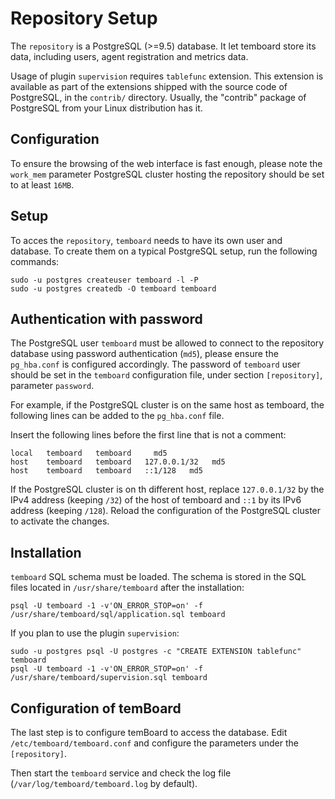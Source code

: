 # Repository Setup

The `repository` is a PostgreSQL (>=9.5) database. It let temboard store its data, including users, agent registration and metrics data.

Usage of plugin `supervision` requires `tablefunc` extension. This extension is available as part of the extensions shipped with the source code of PostgreSQL, in the `contrib/` directory. Usually, the "contrib" package of PostgreSQL from your Linux distribution has it.

## Configuration

To ensure the browsing of the web interface is fast enough, please note the `work_mem` parameter PostgreSQL cluster hosting the repository should be set to at least `16MB`.

## Setup

To acces the `repository`, `temboard` needs to have its own user and database. To create them on a typical PostgreSQL setup, run the following commands:

```
sudo -u postgres createuser temboard -l -P
sudo -u postgres createdb -O temboard temboard
```

## Authentication with password

The PostgreSQL user `temboard` must be allowed to connect to the repository database using password authentication (`md5`), please ensure the `pg_hba.conf` is configured accordingly. The password of `temboard` user should be set in the `temboard` configuration file, under section `[repository]`, parameter `password`.

For example, if the PostgreSQL cluster is on the same host as temboard, the following lines can be added to the `pg_hba.conf` file.

Insert the following lines before the first line that is not a comment:

```
local   temboard   temboard     md5
host    temboard   temboard   127.0.0.1/32   md5
host    temboard   temboard   ::1/128   md5
```

If the PostgreSQL cluster is on th different host, replace `127.0.0.1/32` by the IPv4 address (keeping `/32`) of the host of temboard and `::1` by its IPv6 address (keeping `/128`). Reload the configuration of the PostgreSQL cluster to activate the changes.

## Installation

`temboard` SQL schema must be loaded. The schema is stored in the SQL files located in `/usr/share/temboard` after the installation:
```
psql -U temboard -1 -v'ON_ERROR_STOP=on' -f /usr/share/temboard/sql/application.sql temboard
```

If you plan to use the plugin `supervision`:
```
sudo -u postgres psql -U postgres -c "CREATE EXTENSION tablefunc" temboard
psql -U temboard -1 -v'ON_ERROR_STOP=on' -f /usr/share/temboard/supervision.sql temboard
```

## Configuration of temBoard

The last step is to configure temBoard to access the database. Edit `/etc/temboard/temboard.conf` and configure the parameters under the `[repository]`.

Then start the `temboard` service and check the log file (`/var/log/temboard/temboard.log` by default).

